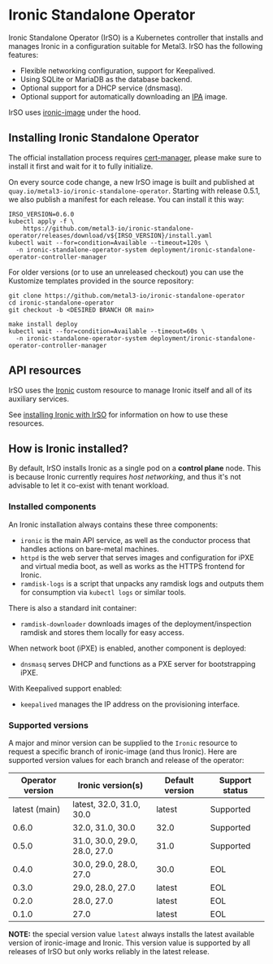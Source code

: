 # Ironic Standalone Operator

Ironic Standalone Operator (IrSO) is a Kubernetes controller that installs and
manages Ironic in a configuration suitable for Metal3. IrSO has the following
features:

- Flexible networking configuration, support for Keepalived.
- Using SQLite or MariaDB as the database backend.
- Optional support for a DHCP service (dnsmasq).
- Optional support for automatically downloading an
  [IPA](../ironic/ironic-python-agent.md) image.

IrSO uses [ironic-image](../ironic/ironic-container-images.md) under the hood.

## Installing Ironic Standalone Operator

The official installation process requires
[cert-manager](https://cert-manager.io/), please make sure to install it first
and wait for it to fully initialize.

On every source code change, a new IrSO image is built and published at
`quay.io/metal3-io/ironic-standalone-operator`. Starting with release 0.5.1,
we also publish a manifest for each release. You can install it this way:

```console
IRSO_VERSION=0.6.0
kubectl apply -f \
    https://github.com/metal3-io/ironic-standalone-operator/releases/download/v${IRSO_VERSION}/install.yaml
kubectl wait --for=condition=Available --timeout=120s \
  -n ironic-standalone-operator-system deployment/ironic-standalone-operator-controller-manager
```

For older versions (or to use an unreleased checkout) you can use the Kustomize
templates provided in the source repository:

```console
git clone https://github.com/metal3-io/ironic-standalone-operator
cd ironic-standalone-operator
git checkout -b <DESIRED BRANCH OR main>

make install deploy
kubectl wait --for=condition=Available --timeout=60s \
  -n ironic-standalone-operator-system deployment/ironic-standalone-operator-controller-manager
```

## API resources

IrSO uses the [Ironic][api-ref] custom resource to manage Ironic itself and all
of its auxiliary services.

See [installing Ironic with IrSO](./install-basics.md) for information on how
to use these resources.

[api-ref]: https://github.com/metal3-io/ironic-standalone-operator/blob/main/docs/api.md#ironic

## How is Ironic installed?

By default, IrSO installs Ironic as a single pod on a **control plane** node.
This is because Ironic currently requires *host networking*, and thus it's not
advisable to let it co-exist with tenant workload.

### Installed components

An Ironic installation always contains these three components:

- `ironic` is the main API service, as well as the conductor process that
  handles actions on bare-metal machines.
- `httpd` is the web server that serves images and configuration for iPXE and
  virtual media boot, as well as works as the HTTPS frontend for Ironic.
- `ramdisk-logs` is a script that unpacks any ramdisk logs and outputs them
  for consumption via `kubectl logs` or similar tools.

There is also a standard init container:

- `ramdisk-downloader` downloads images of the deployment/inspection ramdisk
  and stores them locally for easy access.

When network boot (iPXE) is enabled, another component is deployed:

- `dnsmasq` serves DHCP and functions as a PXE server for bootstrapping iPXE.

With Keepalived support enabled:

- `keepalived` manages the IP address on the provisioning interface.

### Supported versions

A major and minor version can be supplied to the `Ironic` resource to request
a specific branch of ironic-image (and thus Ironic). Here are supported version
values for each branch and release of the operator:

| Operator version | Ironic version(s)                    | Default version | Support status |
| ---------------- | ------------------------------------ | --------------- | -------------- |
| latest (main)    | latest, 32.0, 31.0, 30.0             | latest          | Supported      |
| 0.6.0            | 32.0, 31.0, 30.0                     | 32.0            | Supported      |
| 0.5.0            | 31.0, 30.0, 29.0, 28.0, 27.0         | 31.0            | Supported      |
| 0.4.0            | 30.0, 29.0, 28.0, 27.0               | 30.0            | EOL            |
| 0.3.0            | 29.0, 28.0, 27.0                     | latest          | EOL            |
| 0.2.0            | 28.0, 27.0                           | latest          | EOL            |
| 0.1.0            | 27.0                                 | latest          | EOL            |

**NOTE:** the special version value `latest` always installs the latest
available version of ironic-image and Ironic. This version value is
supported by all releases of IrSO but only works reliably in the
latest release.
